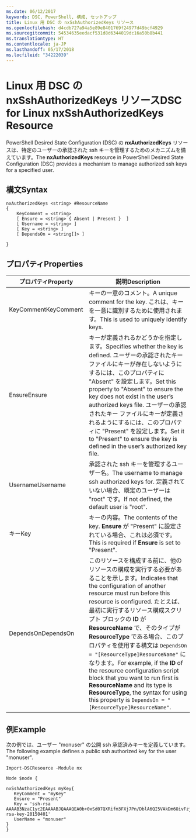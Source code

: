 ```yaml
---
ms.date: 06/12/2017
keywords: DSC, PowerShell, 構成, セットアップ
title: Linux 用 DSC の nxSshAuthorizedKeys リソース
ms.openlocfilehash: d4cdb727a94a5e89e8401769f24977d49bcf4929
ms.sourcegitcommit: 54534635eedacf531d8d6344019dc16a50b8b441
ms.translationtype: HT
ms.contentlocale: ja-JP
ms.lasthandoff: 05/17/2018
ms.locfileid: "34222039"
---
```

# <a name="dsc-for-linux-nxsshauthorizedkeys-resource"></a><span data-ttu-id="0e4b4-103">Linux 用 DSC の nxSshAuthorizedKeys リソース</span><span class="sxs-lookup"><span data-stu-id="0e4b4-103">DSC for Linux nxSshAuthorizedKeys Resource</span></span>

<span data-ttu-id="0e4b4-104">PowerShell Desired State Configuration (DSC) の **nxAuthorizedKeys** リソースは、特定のユーザーの承認された ssh キーを管理するためのメカニズムを備えています。</span><span class="sxs-lookup"><span data-stu-id="0e4b4-104">The **nxAuthorizedKeys** resource in PowerShell Desired State Configuration (DSC) provides a mechanism to manage authorized ssh keys for a specified user.</span></span>

## <a name="syntax"></a><span data-ttu-id="0e4b4-105">構文</span><span class="sxs-lookup"><span data-stu-id="0e4b4-105">Syntax</span></span>

```
nxAuthorizedKeys <string> #ResourceName
{
    KeyComment = <string>
    [ Ensure = <string> { Absent | Present }  ]
    [ Username = <string> ]
    [ Key = <string> ]
    [ DependsOn = <string[]> ]

}
```

## <a name="properties"></a><span data-ttu-id="0e4b4-106">プロパティ</span><span class="sxs-lookup"><span data-stu-id="0e4b4-106">Properties</span></span>

|  <span data-ttu-id="0e4b4-107">プロパティ</span><span class="sxs-lookup"><span data-stu-id="0e4b4-107">Property</span></span> |  <span data-ttu-id="0e4b4-108">説明</span><span class="sxs-lookup"><span data-stu-id="0e4b4-108">Description</span></span> |
|---|---|
| <span data-ttu-id="0e4b4-109">KeyComment</span><span class="sxs-lookup"><span data-stu-id="0e4b4-109">KeyComment</span></span>| <span data-ttu-id="0e4b4-110">キーの一意のコメント。</span><span class="sxs-lookup"><span data-stu-id="0e4b4-110">A unique comment for the key.</span></span> <span data-ttu-id="0e4b4-111">これは、キーを一意に識別するために使用されます。</span><span class="sxs-lookup"><span data-stu-id="0e4b4-111">This is used to uniquely identify keys.</span></span>|
| <span data-ttu-id="0e4b4-112">Ensure</span><span class="sxs-lookup"><span data-stu-id="0e4b4-112">Ensure</span></span>| <span data-ttu-id="0e4b4-113">キーが定義されるかどうかを指定します。</span><span class="sxs-lookup"><span data-stu-id="0e4b4-113">Specifies whether the key is defined.</span></span> <span data-ttu-id="0e4b4-114">ユーザーの承認されたキー ファイルにキーが存在しないようにするには、このプロパティに "Absent" を設定します。</span><span class="sxs-lookup"><span data-stu-id="0e4b4-114">Set this property to "Absent" to ensure the key does not exist in the user’s authorized keys file.</span></span> <span data-ttu-id="0e4b4-115">ユーザーの承認されたキー ファイルにキーが定義されるようにするには、このプロパティに "Present" を設定します。</span><span class="sxs-lookup"><span data-stu-id="0e4b4-115">Set it to "Present" to ensure the key is defined in the user’s authorized key file.</span></span>|
| <span data-ttu-id="0e4b4-116">Username</span><span class="sxs-lookup"><span data-stu-id="0e4b4-116">Username</span></span>| <span data-ttu-id="0e4b4-117">承認された ssh キーを管理するユーザー名。</span><span class="sxs-lookup"><span data-stu-id="0e4b4-117">The username to manage ssh authorized keys for.</span></span> <span data-ttu-id="0e4b4-118">定義されていない場合、既定のユーザーは "root" です。</span><span class="sxs-lookup"><span data-stu-id="0e4b4-118">If not defined, the default user is "root".</span></span>|
| <span data-ttu-id="0e4b4-119">キー</span><span class="sxs-lookup"><span data-stu-id="0e4b4-119">Key</span></span>| <span data-ttu-id="0e4b4-120">キーの内容。</span><span class="sxs-lookup"><span data-stu-id="0e4b4-120">The contents of the key.</span></span> <span data-ttu-id="0e4b4-121">**Ensure** が "Present" に設定されている場合、これは必須です。</span><span class="sxs-lookup"><span data-stu-id="0e4b4-121">This is required if **Ensure** is set to "Present".</span></span>|
| <span data-ttu-id="0e4b4-122">DependsOn</span><span class="sxs-lookup"><span data-stu-id="0e4b4-122">DependsOn</span></span> | <span data-ttu-id="0e4b4-123">このリソースを構成する前に、他のリソースの構成を実行する必要があることを示します。</span><span class="sxs-lookup"><span data-stu-id="0e4b4-123">Indicates that the configuration of another resource must run before this resource is configured.</span></span> <span data-ttu-id="0e4b4-124">たとえば、最初に実行するリソース構成スクリプト ブロックの **ID** が **ResourceName** で、そのタイプが **ResourceType** である場合、このプロパティを使用する構文は `DependsOn = "[ResourceType]ResourceName"` になります。</span><span class="sxs-lookup"><span data-stu-id="0e4b4-124">For example, if the **ID** of the resource configuration script block that you want to run first is **ResourceName** and its type is **ResourceType**, the syntax for using this property is `DependsOn = "[ResourceType]ResourceName"`.</span></span>|

## <a name="example"></a><span data-ttu-id="0e4b4-125">例</span><span class="sxs-lookup"><span data-stu-id="0e4b4-125">Example</span></span>

<span data-ttu-id="0e4b4-126">次の例では、ユーザー "monuser" の公開 ssh 承認済みキーを定義しています。</span><span class="sxs-lookup"><span data-stu-id="0e4b4-126">The following example defines a public ssh authorized key for the user "monuser".</span></span>

```
Import-DSCResource -Module nx

Node $node {

nxSshAuthorizedKeys myKey{
   KeyComment = "myKey"
   Ensure = "Present"
   Key = 'ssh-rsa AAAAB3NzaC1yc2EAAAABJQAAAQEA0b+0xSd07QXRifm3FXj7Pn/DblA6QI5VAkDm6OivFzj3U6qGD1VJ6AAxWPCyMl/qhtpRtxZJDu/TxD8AyZNgc8aN2CljN1hOMbBRvH2q5QPf/nCnnJRaGsrxIqZjyZdYo9ZEEzjZUuMDM5HI1LA9B99k/K6PK2Bc1NLivpu7nbtVG2tLOQs+GefsnHuetsRMwo/+c3LtwYm9M0XfkGjYVCLO4CoFuSQpvX6AB3TedUy6NZ0iuxC0kRGg1rIQTwSRcw+McLhslF0drs33fw6tYdzlLBnnzimShMuiDWiT37WqCRovRGYrGCaEFGTG2e0CN8Co8nryXkyWc6NSDNpMzw== rsa-key-20150401'
   UserName = "monuser"
}
}
```